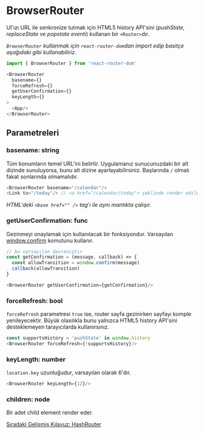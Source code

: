 <h1>BrowserRouter</h1>

UI'ızı URL ile senkronize tutmak için HTML5 history API'sini (<i>pushState, replaceState ve popstate eventi</i>) kullanan bir `<Router>`dır.

<i>`BrowserRouter` kullanmak için `react-router-dom`dan import edip basitçe aşağıdaki gibi kullanabiliriz.</i>

```js
import { BrowserRouter } from 'react-router-dom'

<BrowserRouter
  basename={}
  forceRefresh={}
  getUserConfirmation={}
  keyLength={}
>
  <App/>
</BrowserRouter>
```

<h2>Parametreleri</h2>

<h3>basename: string</h3>

Tüm konumların temel URL'ini belirtir. Uygulamanız sunucunuzdaki bir alt dizinde sunuluyorsa, bunu alt dizine ayarlayabilirsiniz. Başlarında `/` olmalı fakat sonlarında olmamalıdır.

```js
<BrowserRouter basename="/calendar"/>
<Link to="/today"/> // <a href="/calendar/today"> şeklinde render edilecektir.
```

<i>HTML'deki `<base href="" />` tag'ı ile aynı mantıkta çalışır.</i>

<h3>getUserConfirmation: func</h3>

Gezinmeyi onaylamak için kullanılacak bir fonksiyondur. Varsayılan <a href="https://developer.mozilla.org/en-US/docs/Web/API/Window/confirm">window.confirm</a> komutunu kullanır.

```js
// bu varsayılan davranıştır
const getConfirmation = (message, callback) => {
  const allowTransition = window.confirm(message)
  callback(allowTransition)
}

<BrowserRouter getUserConfirmation={getConfirmation}/>
```

<h3>forceRefresh: bool</h3>

`forceRefresh` parametresi `true` ise, router sayfa gezinirken sayfayı komple yenileyecektir. Büyük olasılıkla bunu yalnızca HTML5 history API'sini desteklemeyen tarayıcılarda kullanırsınız.

```js
const supportsHistory = 'pushState' in window.history
<BrowserRouter forceRefresh={!supportsHistory}/>
```

<h3>keyLength: number</h3>

`location.key` uzunluğudur, varsayılan olarak 6'dır.

```js
<BrowserRouter keyLength={12}/>
```

<h3>children: node</h3>

Bir adet child element render eder.

<a href="https://omergulcicek.github.io/react-router/gelismis-kilavuzlar/hash-router">Sıradaki Gelişmiş Kılavuz: HashRouter</a>
